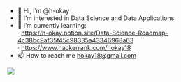 - 👋 Hi, I’m @h-okay
- 👀 I’m interested in Data Science and Data Applications
- 🌱 I’m currently learning:\
       · https://h-okay.notion.site/Data-Science-Roadmap-4c38bc9af35f45c98335a43346968a63  
       · https://www.hackerrank.com/hokay18
- 📫 How to reach me hokay18@gmail.com

<!---
h-okay/h-okay is a ✨ special ✨ repository because its `README.md` (this file) appears on your GitHub profile.
You can click the Preview link to take a look at your changes.
--->

![](https://komarev.com/ghpvc/?username=h-okay&label=PROFILE+VIEWS&color=blue)
